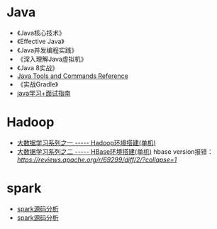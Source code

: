 # Java
- 《Java核心技术》
- 《Effective Java》
- 《Java并发编程实践》
- 《深入理解Java虚拟机》
- 《Java 8实战》
- [Java Tools and Commands Reference](https://docs.oracle.com/en/java/javase/11/tools/tools-and-command-reference.html)
- 《实战Gradle》
- [java学习+面试指南](https://github.com/Snailclimb/JavaGuide#java-8)

# Hadoop
- [大数据学习系列之一 ----- Hadoop环境搭建(单机)](https://blog.csdn.net/qazwsxpcm/article/details/78637874)
- [大数据学习系列之二 ----- HBase环境搭建(单机)](https://blog.csdn.net/qazwsxpcm/article/details/78760055)
  hbase version报错：*https://reviews.apache.org/r/69299/diff/2/?collapse=1*
  
  
# spark
- [spark源码分析](https://my.oschina.net/u/723009/blog/29792289)
- [spark源码分析](https://www.cnblogs.com/LiCheng-/p/8151160.html)

